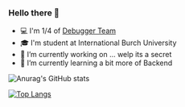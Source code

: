 ### Hello there 👋

- 💻 I'm 1/4 of [Debugger Team](https://debugger.team/)
- 🎓 I'm student at International Burch University
- 🔭 I’m currently working on ... welp its a secret
- 🌱 I’m currently learning a bit more of Backend

![Anurag's GitHub stats](https://github-readme-stats.vercel.app/api?username=Dekic2003&show_icons=true)

[![Top Langs](https://github-readme-stats.vercel.app/api/top-langs/?username=Dekic2003&layout=compact)](https://github.com/anuraghazra/github-readme-stats)


<!--
**Dekic2003/Dekic2003** is a ✨ _special_ ✨ repository because its `README.md` (this file) appears on your GitHub profile.

Here are some ideas to get you started:

- 🔭 I’m currently working on ...
- 🌱 I’m currently learning ...
- 👯 I’m looking to collaborate on ...
- 🤔 I’m looking for help with ...
- 💬 Ask me about ...
- 📫 How to reach me: ...
- 😄 Pronouns: ...
- ⚡ Fun fact: ...
-->
